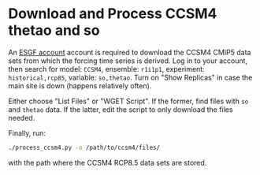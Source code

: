 Download and Process CCSM4 thetao and so
========================================

An [ESGF account](https://esgf-node.llnl.gov/login/) account is required to
download the CCSM4 CMIP5 data sets from which the forcing time series is
derived.  Log in to your account, then search for model: `CCSM4`,
ensemble: `r1i1p1`, experiment: `historical,rcp85`, variable: `so,thetao`.
Turn on "Show Replicas" in case the main site is down (happens relatively
often).

Either choose "List Files" or "WGET Script".  If the former, find files with
`so` and `thetao` data.  If the latter, edit the script to only download the 
files  needed.

Finally, run:
```bash
./process_ccsm4.py -o /path/to/ccsm4/files/
```
with the path where the CCSM4 RCP8.5 data sets are stored.
